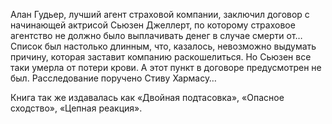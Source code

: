 <!--2017-06-01 21:18:28-->
Алан Гудьер, лучший агент страховой компании, заключил договор с начинающей актрисой Сьюзен Джеллерт, по которому страховое агентство не должно было выплачивать денег в случае смерти от… Список был настолько длинным, что, казалось, невозможно выдумать причину, которая заставит компанию раскошелиться. Но Сьюзен все таки умерла от потери крови. А этот пункт в договоре предусмотрен не был. Расследование поручено Стиву Хармасу…

Книга так же издавалась как «Двойная подтасовка», «Опасное сходство», «Цепная реакция».